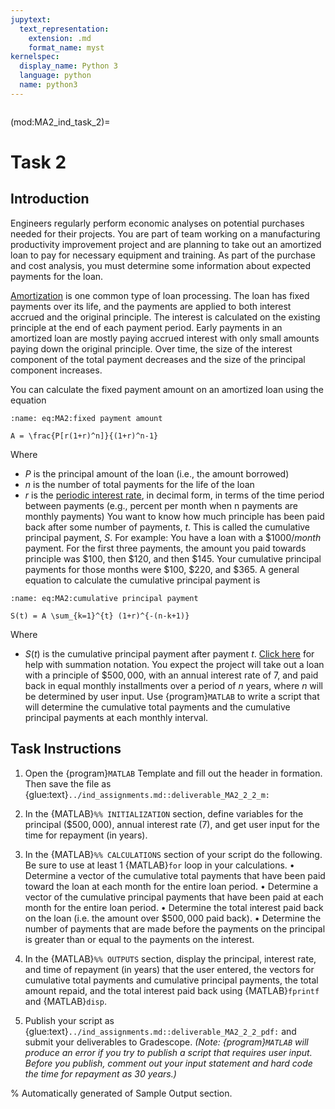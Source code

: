```yaml
---
jupytext:
  text_representation:
    extension: .md
    format_name: myst
kernelspec:
  display_name: Python 3
  language: python
  name: python3
---
```

```{include} /macros.md
```

(mod:MA2_ind_task_2)=
# Task 2

## Introduction
Engineers regularly perform economic analyses on potential purchases needed for
their projects. You are part of team working on a manufacturing productivity
improvement project and are planning to take out an amortized loan to pay for
necessary equipment and training. As part of the purchase and cost analysis, you
must determine some information about expected payments for the loan.  

[Amortization](https://www.investopedia.com/terms/a/amortized_loan.asp) is one common type of loan processing. The loan has fixed payments over its life, and the payments are applied to both interest accrued and the
original principle. The interest is calculated on the existing principle at the
end of each payment period. Early payments in an amortized loan are mostly
paying accrued interest with only small amounts paying down the original
principle. Over time, the size of the interest component of the total payment
decreases and the size of the principal component increases.  

You can calculate the fixed payment amount on an amortized loan using the equation 

```{math}
:name: eq:MA2:fixed payment amount

A = \frac{P[r(1+r)^n]}{(1+r)^n-1}
```


Where  
- $P$ is the principal amount of the loan (i.e., the amount borrowed) 
- $n$ is the number of total payments for the life of the loan 
- $r$ is the [periodic interest rate](https://www.bankrate.com/glossary/p/periodic-rate/), in decimal form, in terms of the time period between payments (e.g., percent per month when n payments are monthly payments) 
You want to know how much principle has been paid back after some number of payments, $t$. This is called the cumulative principal payment, $S$. For example: You have a loan with a $$1000/month$ payment. For the first three payments, the amount you paid towards principle was $$100$, then $$120$, and then $$145$. Your cumulative principal payments for those months were $$100$, $$220$, and $$365$. A general equation to calculate the cumulative principal payment is 

```{math}
:name: eq:MA2:cumulative principal payment

S(t) = A \sum_{k=1}^{t} (1+r)^{-(n-k+1)}
```

Where 
- $S(t)$ is the cumulative principal payment after payment $t$. [Click here](https://www.khanacademy.org/math/ap-calculus-ab/ab-integration-new/ab-6-3/a/review-summation-notation) for help with summation notation. 
You expect the project will take out a loan with a principle of $$500,000$, with an annual interest rate of $7%$, and paid back in equal monthly installments over a period of $n$ years, where $n$ will be determined by user input. 
Use {program}`MATLAB` to write a script that will determine the cumulative total payments and the cumulative principal payments at each monthly interval.


## Task Instructions

1.	Open the {program}`MATLAB` Template and fill out the header in formation. Then save the file as {glue:text}`../ind_assignments.md::deliverable_MA2_2_2_m:`
2.	In the {MATLAB}`%% INITIALIZATION` section, define variables for the principal ($$500,000$), annual interest rate ($7%$), and get user input for the time for repayment (in years).
3.	In the {MATLAB}`%% CALCULATIONS` section of your script do the following. Be sure to use at least 1 {MATLAB}`for` loop in your calculations.
  •	Determine a vector of the cumulative total payments that have been paid toward the loan at each month for the entire loan period.
  •	Determine a vector of the cumulative principal payments that have been paid at each month for the entire loan period. 
  •	Determine the total interest paid back on the loan (i.e. the amount over $$500,000$ paid back).
  •	Determine the number of payments that are made before the payments on the principal is greater than or equal to the payments on the interest. 
4.	In the {MATLAB}`%% OUTPUTS` section, display the principal, interest rate, and time of repayment (in years) that the user entered, the vectors for cumulative total payments and cumulative principal payments, the total amount repaid, and the total interest paid back using {MATLAB}`fprintf` and {MATLAB}`disp`. 

5.	Publish your script as {glue:text}`../ind_assignments.md::deliverable_MA2_2_2_pdf:` and submit your deliverables to Gradescope. _(Note: {program}`MATLAB` will produce an error if you try to publish a script that requires user input. Before you publish, comment out your input statement and hard code the time for repayment as 30 years.)_

% Automatically generated of Sample Output section.
```{include} ../../_build/intermediate/M10/reference/ind_2_sample_output.md
```